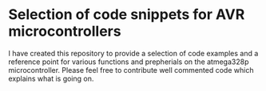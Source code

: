 # Selection of code snippets for AVR microcontrollers
I have created this repository to provide a selection of code examples and a reference point for various functions and prepherials on the atmega328p microcontroller. Please feel free to contribute well commented code which explains what is going on.
